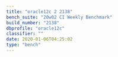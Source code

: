 ```yaml
---
title: "oracle12c 2 2138"
bench_suite: "20w02 CI Weekly Benchmark"
build_number: "2138"
dbprofile: "oracle12c"
classifier: ""
date: 2020-01-06T04:25:02
type: "bench"
---
```

